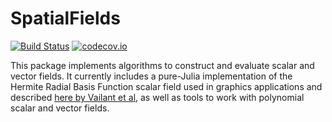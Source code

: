 # SpatialFields

[![Build Status](https://travis-ci.org/rdeits/SpatialFields.jl.svg?branch=master)](https://travis-ci.org/rdeits/SpatialFields.jl) [![codecov.io](https://codecov.io/github/rdeits/SpatialFields.jl/coverage.svg?branch=master)](https://codecov.io/github/rdeits/SpatialFields.jl?branch=master)

This package implements algorithms to construct and evaluate scalar and vector fields. It currently includes a pure-Julia implementation of the Hermite Radial Basis Function scalar field used in graphics applications and described [here by Vailant et al](http://rodolphe-vaillant.fr/?e=12A.), as well as tools to work with polynomial scalar and vector fields. 
